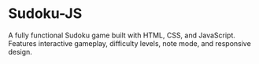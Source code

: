 # Sudoku-JS
A fully functional Sudoku game built with HTML, CSS, and JavaScript. Features interactive gameplay, difficulty levels, note mode, and responsive design.

